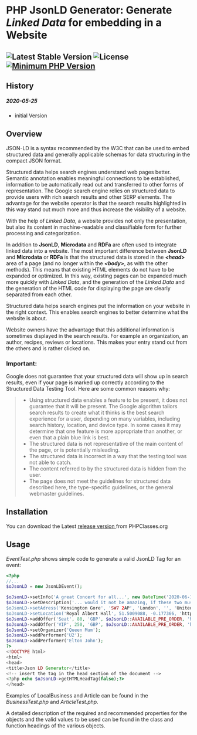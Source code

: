 # PHP JsonLD Generator: Generate *Linked Data* for embedding in a Website
![Latest Stable Version](https://img.shields.io/badge/release-v1.0.0-brightgreen.svg) ![License](https://img.shields.io/packagist/l/gomoob/php-pushwoosh.svg) [![Minimum PHP Version](https://img.shields.io/badge/php-%3E%3D%205.6-8892BF.svg)](https://php.net/)
----------
## History
##### 2020-05-25
  * initial Version

## Overview
JSON-LD is a syntax recommended by the W3C that can be used to embed structured data and generally applicable schemas for data structuring in the compact JSON format.

Structured data helps search engines understand web pages better. Semantic annotation enables meaningful connections to be established, information to be automatically read out and transferred to other forms of representation. The Google search engine relies on structured data to provide users with rich search results and other SERP elements. The advantage for the website operator is that the search results highlighted in this way stand out much more and thus increase the visibility of a website.

With the help of *Linked Data*, a website provides not only the presentation, but also its content in machine-readable and classifiable form for further processing and categorization.

In addition to **JsonLD**, **Microdata** and **RDFa** are often used to integrate linked data into a website. The most important difference between **JsonLD** and **Microdata** or **RDFa** is that the structured data is stored in the ***&lt;head&gt;*** area of a page (and no longer within the ***&lt;body&gt;***, as with the other methods). This means that existing HTML elements do not have to be expanded or optimized. In this way, existing pages can be expanded much more quickly with *Linked Data*, and the generation of the *Linked Data* and the generation of the HTML code for displaying the page are clearly separated from each other.

Structured data helps search engines put the information on your website in the right context. This enables search engines to better determine what the website is about.

Website owners have the advantage that this additional information is sometimes displayed in the search results. For example an organization, an author, recipes, reviews or locations. This makes your entry stand out from the others and is rather clicked on.

### Important: 
Google does not guarantee that your structured data will show up in search results, even if your page is marked up correctly according to the Structured Data Testing Tool. Here are some common reasons why:
> - Using structured data enables a feature to be present, it does not guarantee that it will be present. The Google algorithm tailors search results to create what it thinks is the best search experience for a user, depending on many variables, including search history, location, and device type. In some cases it may determine that one feature is more appropriate than another, or even that a plain blue link is best.
> - The structured data is not representative of the main content of the page, or is potentially misleading.
> - The structured data is incorrect in a way that the testing tool was not able to catch.
> - The content referred to by the structured data is hidden from the user.
> - The page does not meet the guidelines for structured data described here, the type-specific guidelines, or the general webmaster guidelines.



## Installation
You can download the  Latest [release version ](https://www.phpclasses.org/package/xxxx.html) from PHPClasses.org

## Usage
*EventTest.php* shows simple code to generate a valid JsonLD Tag for an event:

```php
<?php
//...
$oJsonLD = new JsonLDEvent();

$oJsonLD->setInfo('A great Concert for all...', new DateTime('2020-06-12 18:30'), new DateTime('2020-06-12 22:00'));
$oJsonLD->setDescription('... would it not be amazing, if these two musicians could perform together!);
$oJsonLD->setAdress('Kensington Gore', 'SW7 2AP', 'London', '', 'United Kingdom');
$oJsonLD->setLocation('Royal Albert Hall', 51.5009088, -0.177366, 'https://www.google.com/maps/...');
$oJsonLD->addOffer('Seat', 80, 'GBP', $oJsonLD::AVAILABLE_PRE_ORDER, 'https://www.tickets.com/rah');
$oJsonLD->addOffer('VIP', 250, 'GBP', $oJsonLD::AVAILABLE_PRE_ORDER, 'https://www.tickets.com/rah');
$oJsonLD->setOrganizer('Queen Mum');
$oJsonLD->addPerformer('U2');
$oJsonLD->addPerformer('Elton John');
?>
<!DOCTYPE html>
<html>
<head>
<title>Json LD Generator</title>
<!-- insert the tag in the head section of the document -->
<?php echo $oJsonLD->getHTMLHeadTag(false);?>
</head>
```
Examples of LocalBusiness and Article can be found in the *BusinessTest.php* and *ArticleTest.php*.

A detailed description of the required and recommended properties for the objects and the valid values to be used can be found in the class and function headings of the various objects.
